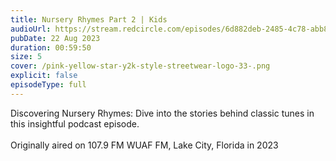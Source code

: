 ```yaml
---
title: Nursery Rhymes Part 2 | Kids
audioUrl: https://stream.redcircle.com/episodes/6d882deb-2485-4c78-abb8-da1aeaae9edd/stream.mp3
pubDate: 22 Aug 2023
duration: 00:59:50
size: 5
cover: /pink-yellow-star-y2k-style-streetwear-logo-33-.png
explicit: false
episodeType: full
---
```

Discovering Nursery Rhymes: Dive into the stories behind classic tunes in this insightful podcast episode.\
\
Originally aired on 107.9 FM WUAF FM, Lake City, Florida in 2023